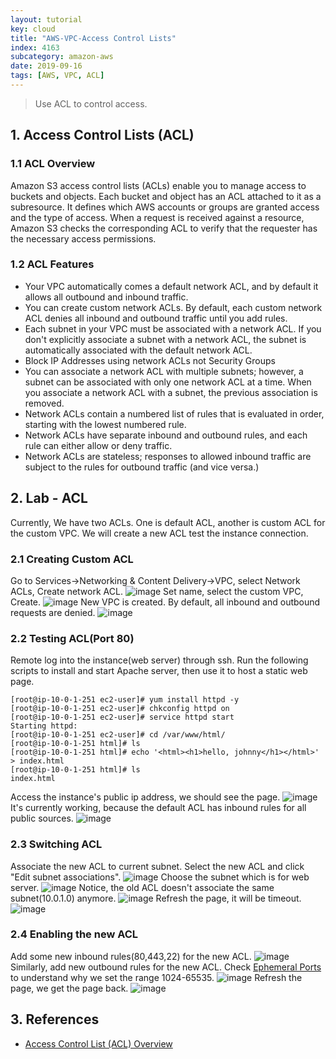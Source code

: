 ```yaml
---
layout: tutorial
key: cloud
title: "AWS-VPC-Access Control Lists"
index: 4163
subcategory: amazon-aws
date: 2019-09-16
tags: [AWS, VPC, ACL]
---
```


> Use ACL to control access.

## 1. Access Control Lists (ACL)
### 1.1 ACL Overview
Amazon S3 access control lists (ACLs) enable you to manage access to buckets and objects. Each bucket and object has an ACL attached to it as a subresource. It defines which AWS accounts or groups are granted access and the type of access. When a request is received against a resource, Amazon S3 checks the corresponding ACL to verify that the requester has the necessary access permissions.
### 1.2 ACL Features
* Your VPC automatically comes a default network ACL, and by default it allows all outbound and inbound traffic.
* You can create custom network ACLs. By default, each custom network ACL denies all inbound and outbound traffic until you add rules.
* Each subnet in your VPC must be associated with a network ACL. If you don't explicitly associate a subnet with a network ACL, the subnet is automatically associated with the default network ACL.
* Block IP Addresses using network ACLs not Security Groups
* You can associate a network ACL with multiple subnets; however, a subnet can be associated with only one network ACL at a time. When you associate a network ACL with a subnet, the previous association is removed.
* Network ACLs contain a numbered list of rules that is evaluated in order, starting with the lowest numbered rule.
* Network ACLs have separate inbound and outbound rules, and each rule can either allow or deny traffic.
* Network ACLs are stateless; responses to allowed inbound traffic are subject to the rules for outbound traffic (and vice versa.)

## 2. Lab - ACL
Currently, We have two ACLs. One is default ACL, another is custom ACL for the custom VPC. We will create a new ACL test the instance connection.
### 2.1 Creating Custom ACL
Go to Services->Networking & Content Delivery->VPC, select Network ACLs, Create network ACL.
![image](/assets/images/cloud/4163/vpc-acl-1.png)
Set name, select the custom VPC, Create.
![image](/assets/images/cloud/4163/vpc-acl-2.png)
New VPC is created. By default, all inbound and outbound requests are denied.
![image](/assets/images/cloud/4163/vpc-acl-3.png)
### 2.2 Testing ACL(Port 80)
Remote log into the instance(web server) through ssh. Run the following scripts to install and start Apache server, then use it to host a static web page.
```raw
[root@ip-10-0-1-251 ec2-user]# yum install httpd -y
[root@ip-10-0-1-251 ec2-user]# chkconfig httpd on
[root@ip-10-0-1-251 ec2-user]# service httpd start
Starting httpd:
[root@ip-10-0-1-251 ec2-user]# cd /var/www/html/
[root@ip-10-0-1-251 html]# ls
[root@ip-10-0-1-251 html]# echo '<html><h1>hello, johnny</h1></html>' > index.html
[root@ip-10-0-1-251 html]# ls
index.html
```
Access the instance's public ip address, we should see the page.
![image](/assets/images/cloud/4163/vpc-acl-4.png)
It's currently working, because the default ACL has inbound rules for all public sources.
![image](/assets/images/cloud/4163/vpc-acl-5.png)
### 2.3 Switching ACL
Associate the new ACL to current subnet. Select the new ACL and click "Edit subnet associations".
![image](/assets/images/cloud/4163/vpc-acl-6.png)
Choose the subnet which is for web server.
![image](/assets/images/cloud/4163/vpc-acl-7.png)
Notice, the old ACL doesn't associate the same subnet(10.0.1.0) anymore.
![image](/assets/images/cloud/4163/vpc-acl-8.png)
Refresh the page, it will be timeout.
![image](/assets/images/cloud/4163/vpc-acl-9.png)
### 2.4 Enabling the new ACL
Add some new inbound rules(80,443,22) for the new ACL.
![image](/assets/images/cloud/4163/vpc-acl-10.png)
Similarly, add new outbound rules for the new ACL. Check [Ephemeral Ports](https://docs.aws.amazon.com/vpc/latest/userguide/vpc-network-acls.html#nacl-ephemeral-ports) to understand why we set the range 1024-65535.
![image](/assets/images/cloud/4163/vpc-acl-11.png)
Refresh the page, we get the page back.
![image](/assets/images/cloud/4163/vpc-acl-12.png)

## 3. References
* [Access Control List (ACL) Overview](https://docs.aws.amazon.com/AmazonS3/latest/dev/acl-overview.html)
